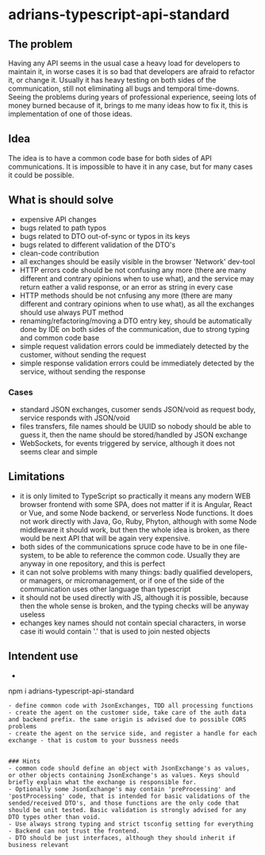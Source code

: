 # adrians-typescript-api-standard
## The problem
Having any API seems in the usual case a heavy load for developers to maintain it, in worse cases it is so bad that developers are afraid to refactor it, or change it. Usually it has heavy testing on both sides of the communication, still not eliminating all bugs and temporal time-downs. Seeing the problems during years of professional experience, seeing lots of money burned because of it, brings to me many ideas how to fix it, this is implementation of one of those ideas. 

## Idea
The idea is to have a common code base for both sides of API communications. It is impossible to have it in any case, but for many cases it could be possible.

## What is should solve
- expensive API changes
- bugs related to path typos
- bugs related to DTO out-of-sync or typos in its keys
- bugs related to different validation of the DTO's
- clean-code contribution
- all exchanges should be easily visible in the browser 'Network' dev-tool
- HTTP errors code should be not confusing any more (there are many different and contrary opinions when to use what), and the service may return eather a valid response, or an error as string in every case
- HTTP methods should be not cnfusing any more (there are many different and contrary opinions when to use what), as all the exchanges should use always PUT method
- renaming/refactoring/moving a DTO entry key, should be automatically done by IDE on both sides of the communication, due to strong typing and common code base
- simple request validation errors could be immediately detected by the customer, without sending the request
- simple response validation errors could be immediately detected by the service, without sending the response

### Cases
- standard JSON exchanges, cusomer sends JSON/void as request body, service responds with JSON/void
- files transfers, file names should be UUID so nobody should be able to guess it, then the name should be stored/handled by JSON exchange
- WebSockets, for events triggered by service, although it does not seems clear and simple

## Limitations
- it is only limited to TypeScript so practically it means any modern WEB browser frontend with some SPA, does not matter if it is Angular, React or Vue, and some Node backend, or serverless Node functions. It does not work directly with Java, Go, Ruby, Phyton, although with some Node middleware it should work, but then the whole idea is broken, as there would be next API that will be again very expensive. 
- both sides of the communications spruce code have to be in one file-system, to be able to reference the common code. Usually they are anyway in one repository, and this is perfect
- it can not solve problems with many things: badly qualified developers, or managers, or micromanagement, or if one of the side of the communication uses other language than typescript
- it should not be used directly with JS, although it is possible, because then the whole sense is broken, and the typing checks will be anyway useless
- echanges key names should not contain special characters, in worse case iti would contain '.' that is used to join nested objects


## Intendent use
- ```sh
npm i adrians-typescript-api-standard
```
- define common code with JsonExchanges, TDD all processing functions
- create the agent on the customer side, take care of the auth data and backend prefix. the same origin is advised due to possible CORS problems
- create the agent on the service side, and register a handle for each exchange - that is custom to your bussness needs


### Hints
- common code should define an object with JsonExchange's as values, or other objects containing JsonExchange's as values. Keys should briefly explain what the exchange is responsible for.
- Optionally some JsonExchange's may contain 'preProcessing' and 'postProcessing' code, that is intended for basic validations of the sended/received DTO's, and those functions are the only code that should be unit tested. Basic validation is strongly advised for any DTO types other than void.
- Use always strong typing and strict tsconfig setting for everything
- Backend can not trust the frontend.
- DTO should be just interfaces, although they should inherit if business relevant
